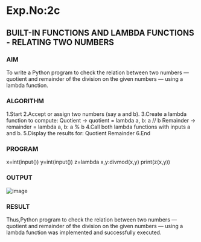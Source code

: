 # Exp.No:2c
## BUILT-IN FUNCTIONS AND LAMBDA FUNCTIONS - RELATING TWO NUMBERS

### AIM  
To write a Python program to check the relation between two numbers —  quotient and remainder of the division on the given numbers — using a lambda function.

### ALGORITHM
1.Start
2.Accept or assign two numbers (say a and b).
3.Create a lambda function to compute:
Quotient → quotient = lambda a, b: a // b
Remainder → remainder = lambda a, b: a % b
4.Call both lambda functions with inputs a and b.
5.Display the results for:
Quotient
Remainder
6.End

### PROGRAM
x=int(input())
y=int(input())
z=lambda x,y:divmod(x,y)
print(z(x,y))

### OUTPUT
![image](https://github.com/user-attachments/assets/cabe0143-f269-4a75-a15b-a7090c008640)

### RESULT
Thus,Python program to check the relation between two numbers —  quotient and remainder of the division on the given numbers — using a lambda function was implemented and successfully executed.

